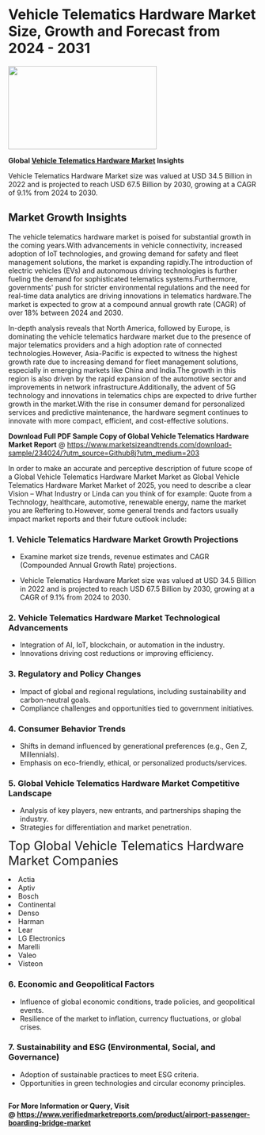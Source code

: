 <H1>Vehicle Telematics Hardware Market Size, Growth and Forecast from 2024 - 2031</H1><img class="aligncenter size-medium wp-image-584254" src="https://thirdeyenews.in/wp-content/uploads/2024/09/Global-Market-Research-300x168.jpeg" alt="" width="300" height="168" /><p><strong>Global&nbsp;<a href="https://www.marketsizeandtrends.com/download-sample/234024/?utm_source=Github8j?utm_medium=203">Vehicle Telematics Hardware Market</a> Insights</strong></p><p>Vehicle Telematics Hardware Market size was valued at USD 34.5 Billion in 2022 and is projected to reach USD 67.5 Billion by 2030, growing at a CAGR of 9.1% from 2024 to 2030.</p><p><h2>Market Growth Insights</h2> <p>The vehicle telematics hardware market is poised for substantial growth in the coming years.With advancements in vehicle connectivity, increased adoption of IoT technologies, and growing demand for safety and fleet management solutions, the market is expanding rapidly.The introduction of electric vehicles (EVs) and autonomous driving technologies is further fueling the demand for sophisticated telematics systems.Furthermore, governments' push for stricter environmental regulations and the need for real-time data analytics are driving innovations in telematics hardware.The market is expected to grow at a compound annual growth rate (CAGR) of over 18% between 2024 and 2030.</p> <p>In-depth analysis reveals that North America, followed by Europe, is dominating the vehicle telematics hardware market due to the presence of major telematics providers and a high adoption rate of connected technologies.However, Asia-Pacific is expected to witness the highest growth rate due to increasing demand for fleet management solutions, especially in emerging markets like China and India.The growth in this region is also driven by the rapid expansion of the automotive sector and improvements in network infrastructure.Additionally, the advent of 5G technology and innovations in telematics chips are expected to drive further growth in the market.With the rise in consumer demand for personalized services and predictive maintenance, the hardware segment continues to innovate with more compact, efficient, and cost-effective solutions.<p><span class=""><strong>Download Full PDF Sample Copy of Global Vehicle Telematics Hardware Market Report</strong> @ <a href="https://www.marketsizeandtrends.com/download-sample/234024/?utm_source=Github8j?utm_medium=203" target="_blank">https://www.marketsizeandtrends.com/download-sample/234024/?utm_source=Github8j?utm_medium=203</a></span></p><p>In order to make an accurate and perceptive description of future scope of a Global&nbsp;Vehicle Telematics Hardware Market Market as Global&nbsp;Vehicle Telematics Hardware Market Market of 2025, you need to describe a clear Vision &ndash; What Industry or Linda can you think of for example: Quote from a Technology, healthcare, automotive, renewable energy, name the market you are Reffering to.However, some general trends and factors usually impact market reports and their future outlook include:</p><h3>1.&nbsp;<strong>Vehicle Telematics Hardware Market Growth Projections</strong></h3><ul><li>Examine market size trends, revenue estimates and CAGR (Compounded Annual Growth Rate) projections.</li><li><p>Vehicle Telematics Hardware Market size was valued at USD 34.5 Billion in 2022 and is projected to reach USD 67.5 Billion by 2030, growing at a CAGR of 9.1% from 2024 to 2030.</p></li></ul><h3>2.&nbsp;<strong>Vehicle Telematics Hardware Market Technological Advancements</strong></h3><ul><li>Integration of AI, IoT, blockchain, or automation in the industry.</li><li>Innovations driving cost reductions or improving efficiency.</li></ul><h3>3.&nbsp;<strong>Regulatory and Policy Changes</strong></h3><ul><li>Impact of global and regional regulations, including sustainability and carbon-neutral goals.</li><li>Compliance challenges and opportunities tied to government initiatives.</li></ul><h3>4.&nbsp;<strong>Consumer Behavior Trends</strong></h3><ul><li>Shifts in demand influenced by generational preferences (e.g., Gen Z, Millennials).</li><li>Emphasis on eco-friendly, ethical, or personalized products/services.</li></ul><h3>5.&nbsp;<strong>Global Vehicle Telematics Hardware Market Competitive Landscape</strong></h3><ul><li>Analysis of key players, new entrants, and partnerships shaping the industry.</li><li>Strategies for differentiation and market penetration.</li></ul><p data-pm-slice="1 1 []"><span style="color: inherit; font-family: inherit; font-size: 25px;">Top Global Vehicle Telematics Hardware Market Companies</span></p><div class="" data-test-id=""><p><li>Actia</li><li> Aptiv</li><li> Bosch</li><li> Continental</li><li> Denso</li><li> Harman</li><li> Lear</li><li> LG Electronics</li><li> Marelli</li><li> Valeo</li><li> Visteon</li></p></div><h3>6.&nbsp;<strong>Economic and Geopolitical Factors</strong></h3><ul><li>Influence of global economic conditions, trade policies, and geopolitical events.</li><li>Resilience of the market to inflation, currency fluctuations, or global crises.</li></ul><h3>7.&nbsp;<strong>Sustainability and ESG (Environmental, Social, and Governance)</strong></h3><ul><li>Adoption of sustainable practices to meet ESG criteria.</li><li>Opportunities in green technologies and circular economy principles.</li></ul><h2><strong style="font-size: 14px;">For More Information or Query, Visit @&nbsp;</strong><a style="background-color: #ffffff; font-size: 14px;" href="https://www.marketsizeandtrends.com/report/vehicle-telematics-hardware-market/" target="_blank">https://www.verifiedmarketreports.com/product/airport-passenger-boarding-bridge-market</a></h2>